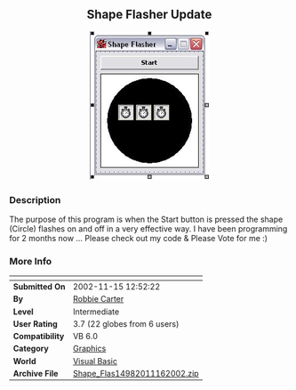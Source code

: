 ﻿<div align="center">

## Shape Flasher Update

<img src="PIC20021116852575.JPG">
</div>

### Description

The purpose of this program is when the Start button is pressed the shape (Circle) flashes on and off in a very effective way. I have been programming for 2 months now ... Please check out my code & Please Vote for me :)
 
### More Info
 


<span>             |<span>
---                |---
**Submitted On**   |2002-11-15 12:52:22
**By**             |[Robbie  Carter](https://github.com/Planet-Source-Code/PSCIndex/blob/master/ByAuthor/robbie-carter.md)
**Level**          |Intermediate
**User Rating**    |3.7 (22 globes from 6 users)
**Compatibility**  |VB 6\.0
**Category**       |[Graphics](https://github.com/Planet-Source-Code/PSCIndex/blob/master/ByCategory/graphics__1-46.md)
**World**          |[Visual Basic](https://github.com/Planet-Source-Code/PSCIndex/blob/master/ByWorld/visual-basic.md)
**Archive File**   |[Shape\_Flas14982011162002\.zip](https://github.com/Planet-Source-Code/robbie-carter-shape-flasher-update__1-40758/archive/master.zip)








